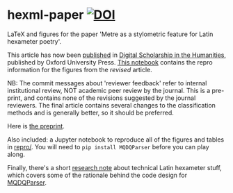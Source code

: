 # hexml-paper [![DOI](https://zenodo.org/badge/200336648.svg)](https://zenodo.org/badge/latestdoi/200336648)


LaTeX and figures for the paper 'Metre as a stylometric feature for Latin hexameter poetry'.

This article has now been [published](https://academic.oup.com/dsh/advance-article-abstract/doi/10.1093/llc/fqaa043/6154356) in [Digital Scholarship in the Humanities](https://academic.oup.com/dsh), published by Oxford University Press. [This notebook](repro/fig_repro_dsh.ipynb) contains the repro information for the figures from the _revised_ article.

NB: The commit messages about 'reviewer feedback' refer to internal institutional review, NOT academic peer review by the journal. This is a pre-print, and contains none of the revisions suggested by the journal reviewers. The final article contains several changes to the classification methods and is generally better, so it should be preferred.

Here is [the preprint](the_paper.pdf).

Also included: a Jupyter notebook to reproduce all of the figures and tables in [repro/](repro). You will need to `pip install MQDQParser` before you can play along.

Finally, there's a short [research note](hexameter_stuff.pdf) about technical Latin hexameter stuff, which covers some of the rationale behind the code design for [MQDQParser](https://github.com/bnagy/mqdq-parser).
